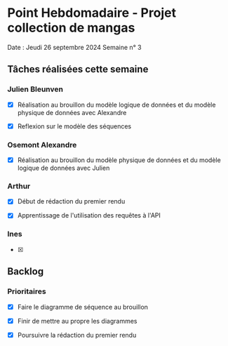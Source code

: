 # Point Hebdomadaire - Projet collection de mangas

Date : Jeudi 26 septembre 2024
Semaine n° 3

## Tâches réalisées cette semaine

### Julien Bleunven
- [x] Réalisation au brouillon du modèle logique de données et du modèle physique de données avec Alexandre
- [x] Reflexion sur le modèle des séquences


### Osemont Alexandre
- [x] Réalisation au brouillon du modèle physique de données et du modèle logique de données avec Julien

### Arthur
- [x] Début de rédaction du premier rendu
- [x] Apprentissage de l'utilisation des requêtes à l'API


### Ines
- [x] 

## Backlog

### Prioritaires
- [x] Faire le diagramme de séquence au brouillon
- [x] Finir de mettre au propre les diagrammes
- [x] Poursuivre la rédaction du premier rendu




